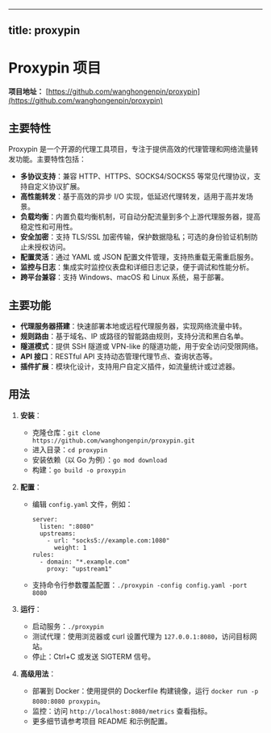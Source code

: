 
---
title: proxypin
---

# Proxypin 项目

**项目地址：** [https://github.com/wanghongenpin/proxypin](https://github.com/wanghongenpin/proxypin)

## 主要特性
Proxypin 是一个开源的代理工具项目，专注于提供高效的代理管理和网络流量转发功能。主要特性包括：
- **多协议支持**：兼容 HTTP、HTTPS、SOCKS4/SOCKS5 等常见代理协议，支持自定义协议扩展。
- **高性能转发**：基于高效的异步 I/O 实现，低延迟代理转发，适用于高并发场景。
- **负载均衡**：内置负载均衡机制，可自动分配流量到多个上游代理服务器，提高稳定性和可用性。
- **安全加密**：支持 TLS/SSL 加密传输，保护数据隐私；可选的身份验证机制防止未授权访问。
- **配置灵活**：通过 YAML 或 JSON 配置文件管理，支持热重载无需重启服务。
- **监控与日志**：集成实时监控仪表盘和详细日志记录，便于调试和性能分析。
- **跨平台兼容**：支持 Windows、macOS 和 Linux 系统，易于部署。

## 主要功能
- **代理服务器搭建**：快速部署本地或远程代理服务器，实现网络流量中转。
- **规则路由**：基于域名、IP 或路径的智能路由规则，支持分流和黑白名单。
- **隧道模式**：提供 SSH 隧道或 VPN-like 的隧道功能，用于安全访问受限网络。
- **API 接口**：RESTful API 支持动态管理代理节点、查询状态等。
- **插件扩展**：模块化设计，支持用户自定义插件，如流量统计或过滤器。

## 用法
1. **安装**：
   - 克隆仓库：`git clone https://github.com/wanghongenpin/proxypin.git`
   - 进入目录：`cd proxypin`
   - 安装依赖（以 Go 为例）：`go mod download`
   - 构建：`go build -o proxypin`

2. **配置**：
   - 编辑 `config.yaml` 文件，例如：
     ```
     server:
       listen: ":8080"
       upstreams:
         - url: "socks5://example.com:1080"
           weight: 1
     rules:
       - domain: "*.example.com"
         proxy: "upstream1"
     ```
   - 支持命令行参数覆盖配置：`./proxypin -config config.yaml -port 8080`

3. **运行**：
   - 启动服务：`./proxypin`
   - 测试代理：使用浏览器或 curl 设置代理为 `127.0.0.1:8080`，访问目标网站。
   - 停止：Ctrl+C 或发送 SIGTERM 信号。

4. **高级用法**：
   - 部署到 Docker：使用提供的 Dockerfile 构建镜像，运行 `docker run -p 8080:8080 proxypin`。
   - 监控：访问 `http://localhost:8080/metrics` 查看指标。
   - 更多细节请参考项目 README 和示例配置。